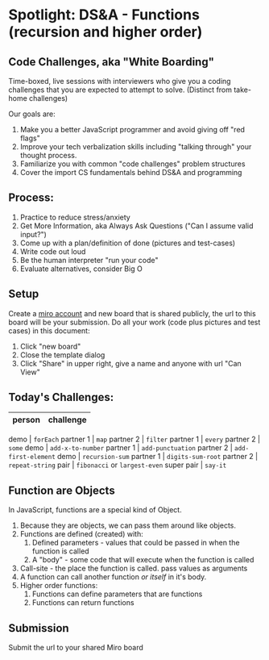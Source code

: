 # Spotlight: DS&A - Functions (recursion and higher order)

## Code Challenges, aka "White Boarding"

Time-boxed, live sessions with interviewers who give you a coding challenges that you are expected to attempt to solve. (Distinct from take-home challenges)

Our goals are:

1. Make you a better JavaScript programmer and avoid giving off "red flags"
1. Improve your tech verbalization skills including "talking through" your thought process.
1. Familiarize you with common "code challenges" problem structures
1. Cover the import CS fundamentals behind DS&A and programming

## Process:

1. Practice to reduce stress/anxiety
1. Get More Information, aka Always Ask Questions ("Can I assume valid input?")
1. Come up with a plan/definition of done (pictures and test-cases)
1. Write code out loud
1. Be the human interpreter "run your code"
1. Evaluate alternatives, consider Big O

## Setup

Create a [miro account](https://miro.com/) and new board that is shared publicly, the url to this board will be your submission. Do all your work (code plus pictures and test cases) in this document:
1. Click "new board"
1. Close the template dialog
1. Click "Share" in upper right, give a name and anyone with url "Can View"

## Today's Challenges:

person | challenge
---|---

demo | `forEach`
partner 1 | `map`
partner 2 | `filter`
partner 1 | `every`
partner 2 | `some`
demo | `add-x-to-number`
partner 1 | `add-punctuation`
partner 2 | `add-first-element`
demo | `recursion-sum`
partner 1 | `digits-sum-root`
partner 2 | `repeat-string`
pair | `fibonacci` or `largest-even`
super pair | `say-it`

## Function are Objects

In JavaScript, functions are a special kind of Object.
1. Because they are objects, we can pass them around like objects.
1. Functions are defined (created) with:
    1. Defined parameters - values that could be passed in when the function is called
    1. A "body" - some code that will execute when the function is called
1. Call-site - the place the function is called. pass values as arguments
1. A function can call another function _or itself_ in it's body. 
1. Higher order functions:
    1. Functions can define parameters that are functions
    1. Functions can return functions

## Submission

Submit the url to your shared Miro board
